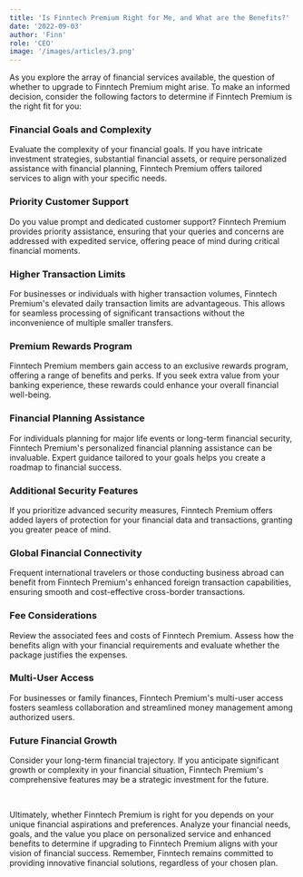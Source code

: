 ```yaml
---
title: 'Is Finntech Premium Right for Me, and What are the Benefits?'
date: '2022-09-03'
author: 'Finn'
role: 'CEO'
image: '/images/articles/3.png'
---
```


As you explore the array of financial services available, the question of whether to upgrade to Finntech Premium might arise. To make an informed decision, consider the following factors to determine if Finntech Premium is the right fit for you:

### Financial Goals and Complexity

Evaluate the complexity of your financial goals. If you have intricate investment strategies, substantial financial assets, or require personalized assistance with financial planning, Finntech Premium offers tailored services to align with your specific needs.

### Priority Customer Support

Do you value prompt and dedicated customer support? Finntech Premium provides priority assistance, ensuring that your queries and concerns are addressed with expedited service, offering peace of mind during critical financial moments.

### Higher Transaction Limits

For businesses or individuals with higher transaction volumes, Finntech Premium's elevated daily transaction limits are advantageous. This allows for seamless processing of significant transactions without the inconvenience of multiple smaller transfers.

### Premium Rewards Program

Finntech Premium members gain access to an exclusive rewards program, offering a range of benefits and perks. If you seek extra value from your banking experience, these rewards could enhance your overall financial well-being.

### Financial Planning Assistance

For individuals planning for major life events or long-term financial security, Finntech Premium's personalized financial planning assistance can be invaluable. Expert guidance tailored to your goals helps you create a roadmap to financial success.

### Additional Security Features

If you prioritize advanced security measures, Finntech Premium offers added layers of protection for your financial data and transactions, granting you greater peace of mind.

### Global Financial Connectivity

Frequent international travelers or those conducting business abroad can benefit from Finntech Premium's enhanced foreign transaction capabilities, ensuring smooth and cost-effective cross-border transactions.

### Fee Considerations

Review the associated fees and costs of Finntech Premium. Assess how the benefits align with your financial requirements and evaluate whether the package justifies the expenses.

### Multi-User Access

For businesses or family finances, Finntech Premium's multi-user access fosters seamless collaboration and streamlined money management among authorized users.

### Future Financial Growth

Consider your long-term financial trajectory. If you anticipate significant growth or complexity in your financial situation, Finntech Premium's comprehensive features may be a strategic investment for the future.

&nbsp;

Ultimately, whether Finntech Premium is right for you depends on your unique financial aspirations and preferences. Analyze your financial needs, goals, and the value you place on personalized service and enhanced benefits to determine if upgrading to Finntech Premium aligns with your vision of financial success. Remember, Finntech remains committed to providing innovative financial solutions, regardless of your chosen plan.
